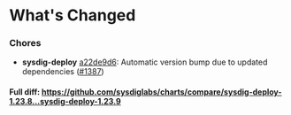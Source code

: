 # What's Changed

### Chores
- **sysdig-deploy** [a22de9d6](https://github.com/sysdiglabs/charts/commit/a22de9d6b1c94f8f0d4e5b0fdafccfa820c1bccb): Automatic version bump due to updated dependencies ([#1387](https://github.com/sysdiglabs/charts/issues/1387))
#### Full diff: https://github.com/sysdiglabs/charts/compare/sysdig-deploy-1.23.8...sysdig-deploy-1.23.9
